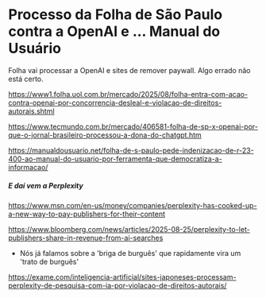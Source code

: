 # Processo da Folha de São Paulo contra a OpenAI e ... Manual do Usuário

Folha vai processar a OpenAI e sites de remover paywall. Algo errado não está certo.

<https://www1.folha.uol.com.br/mercado/2025/08/folha-entra-com-acao-contra-openai-por-concorrencia-desleal-e-violacao-de-direitos-autorais.shtml>

<https://www.tecmundo.com.br/mercado/406581-folha-de-sp-x-openai-por-que-o-jornal-brasileiro-processou-a-dona-do-chatgpt.htm>

<https://manualdousuario.net/folha-de-s-paulo-pede-indenizacao-de-r-23-400-ao-manual-do-usuario-por-ferramenta-que-democratiza-a-informacao/>

##### E daí vem a Perplexity

<https://www.msn.com/en-us/money/companies/perplexity-has-cooked-up-a-new-way-to-pay-publishers-for-their-content>

<https://www.bloomberg.com/news/articles/2025-08-25/perplexity-to-let-publishers-share-in-revenue-from-ai-searches>

- Nós já falamos sobre a 'briga de burguês' que rapidamente vira um 'trato de burguês'

<https://exame.com/inteligencia-artificial/sites-japoneses-processam-perplexity-de-pesquisa-com-ia-por-violacao-de-direitos-autorais/>
